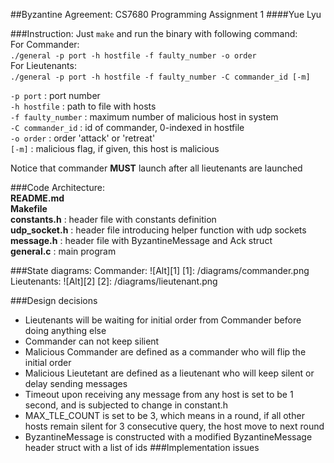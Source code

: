 ##Byzantine Agreement: CS7680 Programming Assignment 1
####Yue Lyu

###Instruction:
Just `make` and run the binary with following command:<br />
For Commander:<br />
`./general -p port -h hostfile -f faulty_number -o order`<br />
For Lieutenants:<br />
`./general -p port -h hostfile -f faulty_number -C commander_id [-m]`  

`-p port`            : port number    
`-h hostfile`        : path to file with hosts  
`-f faulty_number`   : maximum number of malicious host in system  
`-C commander_id`    : id of commander, 0-indexed in hostfile  
`-o order`           : order 'attack' or 'retreat'  
`[-m]`               : malicious flag, if given, this host is malicious

Notice that commander **MUST** launch after all lieutenants are launched

###Code Architecture:  
**README.md**       
**Makefile**        
**constants.h**     : header file with constants definition   
**udp_socket.h**    : header file introducing helper function with udp sockets  
**message.h**      : header file with ByzantineMessage and Ack struct  
**general.c**       : main program  
  
###State diagrams:
Commander:
![Alt][1]
[1]: /diagrams/commander.png
Lieutenants:
![Alt][2]
[2]: /diagrams/lieutenant.png

###Design decisions
- Lieutenants will be waiting for initial order from Commander before doing anything else  
- Commander can not keep silient
- Malicious Commander are defined as a commander who will flip the initial order
- Malicious Lieutetant are defined as a lieutenant who will keep silent or delay sending messages  
- Timeout upon receiving any message from any host is set to be 1 second, and is subjected to change in constant.h
- MAX_TLE_COUNT is set to be 3, which means in a round, if all other hosts remain silent for 3 consecutive query, the host move to next round
- ByzantineMessage is constructed with a modified ByzantineMessage header struct with a list of ids
###Implementation issues
